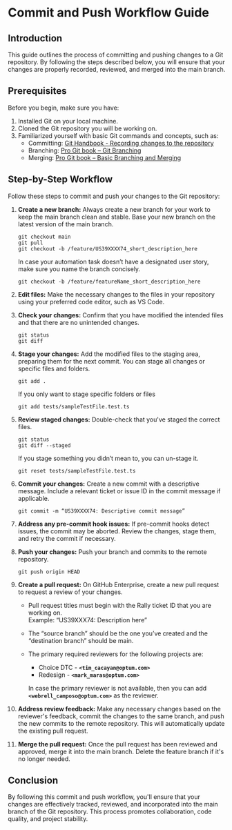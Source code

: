 # Commit and Push Workflow Guide

## Introduction

This guide outlines the process of committing and pushing changes to a Git repository. By following the steps described below, you will ensure that your changes are properly recorded, reviewed, and merged into the main branch.

## Prerequisites

Before you begin, make sure you have:

1. Installed Git on your local machine.
2. Cloned the Git repository you will be working on.
3. Familiarized yourself with basic Git commands and concepts, such as:
   - Committing: [Git Handbook - Recording changes to the repository](https://git-scm.com/book/en/v2/Git-Basics-Recording-Changes-to-the-Repository)
   - Branching: [Pro Git book – Git Branching](https://git-scm.com/book/en/v2/Git-Branching-Branches-in-a-Nutshell)
   - Merging: [Pro Git book – Basic Branching and Merging](https://git-scm.com/book/en/v2/Git-Branching-Basic-Branching-and-Merging)

## Step-by-Step Workflow

Follow these steps to commit and push your changes to the Git repository:

1. **Create a new branch:** Always create a new branch for your work to keep the main branch clean and stable. Base your new branch on the latest version of the main branch.

    ```console
    git checkout main
    git pull
    git checkout -b /feature/US39XXXX74_short_description_here
    ```

    In case your automation task doesn’t have a designated user story, make sure you name the branch concisely.

    ```console
    git checkout -b /feature/featureName_short_description_here
    ```

2. **Edit files:** Make the necessary changes to the files in your repository using your preferred code editor, such as VS Code.

3. **Check your changes:** Confirm that you have modified the intended files and that there are no unintended changes.

    ```console
    git status
    git diff
    ```

4. **Stage your changes:** Add the modified files to the staging area, preparing them for the next commit. You can stage all changes or specific files and folders.

    ```console
    git add .
    ```

    If you only want to stage specific folders or files

    ```console
    git add tests/sampleTestFile.test.ts
    ```

5. **Review staged changes:** Double-check that you've staged the correct files.

    ```console
    git status
    git diff --staged
    ```

    If you stage something you didn’t mean to, you can un-stage it.

    ```console
    git reset tests/sampleTestFile.test.ts
    ```

6. **Commit your changes:** Create a new commit with a descriptive message. Include
    a relevant ticket or issue ID in the commit message if applicable.

    ```console
    git commit -m “US39XXXX74: Descriptive commit message”
    ```

7. **Address any pre-commit hook issues:** If pre-commit hooks detect issues, the commit may be aborted. Review the changes, stage them, and retry the commit if necessary.

8. **Push your changes:** Push your branch and commits to the remote repository.

    ```console
    git push origin HEAD
    ```

9. **Create a pull request:**
    On GitHub Enterprise, create a new pull request to request a review of your changes.

    - Pull request titles must begin with the Rally ticket ID that you are working on.  
      Example: “US39XXX74: Description here”

    - The “source branch” should be the one you’ve created and the “destination branch” should be main.

    - The primary required reviewers for the following projects are:
        - Choice DTC - **`<tim_cacayan@optum.com>`**
        - Redesign - **`<mark_maras@optum.com>`**

      In case the primary reviewer is not available, then you can add **`<webrell_camposo@optum.com>`** as the reviewer.

10. **Address review feedback:** Make any necessary changes based on the reviewer's feedback, commit the changes to the same branch, and push the new commits to the remote repository. This will automatically update the existing pull request.

11. **Merge the pull request:** Once the pull request has been reviewed and approved, merge it into the main branch. Delete the feature branch if it's no longer needed.

## Conclusion

By following this commit and push workflow, you'll ensure that your changes are effectively tracked, reviewed, and incorporated into the main branch of the Git repository. This process promotes collaboration, code quality, and project stability.
